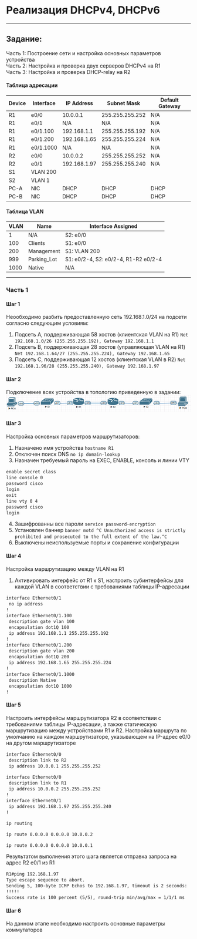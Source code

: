 
# Реализация DHCPv4, DHCPv6
__________
## Задание:
Часть 1: Построение сети и настройка основных параметров устройства  
Часть 2: Настройка и проверка двух серверов DHCPv4 на R1  
Часть 3: Настройка и проверка DHCP-relay на R2  

#### Таблица адресации
Device |  Interface | IP Address  | Subnet Mask | Default Gateway
-------|------------|-------------|-------------|----------------
R1  | e0/0  | 10.0.0.1  | 255.255.255.252 |   N/A
R1  | e0/1 | N/A | N/A | N/A
R1  | e0/1.100  |  192.168.1.1 | 255.255.255.192 | N/A
R1  | e0/1.200  |  192.168.1.65 | 255.255.255.224 | N/A
R1  | e0/1.1000 | N/A | N/A | N/A
R2  | e0/0  | 10.0.0.2  | 255.255.255.252 | N/A
R2  | e0/1  |  192.168.1.97 | 255.255.255.240 | N/A
S1  | VLAN 200  |   |   |  
S2  | VLAN 1  |   |   |  
PC-A  | NIC | DHCP  | DHCP  | DHCP
PC-B  | NIC | DHCP  | DHCP  | DHCP
#### Таблица VLAN  
VLAN  | Name  | Interface Assigned
------|-------|-------------------
1 | N/A | S2: e0/0
100 | Clients | S1: e0/0
200 | Management  | S1: VLAN 200 
999 | Parking_Lot | S1: e0/2-4, S2: e0/2-4, R1-R2 e0/2-4
1000  | Native |  N/A
_____
### Часть 1
#### Шаг 1  
Неообходимо разбить предоставленную сеть 192.168.1.0/24 на подсети согласно следующим условиям:
  1. Подсеть A, поддерживающая 58 хостов (клиентская VLAN на R1) `Net 192.168.1.0/26 (255.255.255.192), Gateway 192.168.1.1`
  2. Подсеть B, поддерживающая 28 хостов (управляющая VLAN на R1) `Net 192.168.1.64/27 (255.255.255.224), Gateway 192.168.1.65`
  3. Подсеть C, поддерживающая 12 хостов (клиентская VLAN в R2) `Net 192.168.1.96/28 (255.255.255.240), Gateway 192.168.1.97`  

#### Шаг 2  
Подключение всех устройства в топологию приведенную в задании:  
  ![scheme](https://github.com/Alnor23/OTUS_NETWORK/blob/main/labs/lab3_dhcp/screenshots/l3_top.png)

#### Шаг 3  
Настройка основных параметров маршрутизаторов:
  1. Назначено имя устройства `hostname R1`  
  2. Отключен поиск DNS `no ip domain-lookup`  
  3. Назначен требуемый пароль на EXEC, ENABLE, консоль и линии VTY  
  ```
  enable secret class  
  line console 0  
  password cisco  
  login  
  exit  
  line vty 0 4  
  password cisco  
  login
  ```
  4. Зашифрованны все пароли `service password-encryption`
  5. Установлен баннер `banner motd ^C Unauthorized access is strictly prohibited and prosecuted to the full extent of the law.^C`  
  6. Выключены неиспользуемые порты и сохранение конфигурации

#### Шаг 4
Настройка маршрутизацию между VLAN на R1
 1. Активировать интерфейс от R1 к S1, настроить субинтерфейсы для каждой VLAN в соответствии с требованиями таблицы IP-адресации  
```
interface Ethernet0/1
 no ip address
!
interface Ethernet0/1.100
 description gate vlan 100
 encapsulation dot1Q 100
 ip address 192.168.1.1 255.255.255.192
!
interface Ethernet0/1.200
 description gate vlan 200
 encapsulation dot1Q 200
 ip address 192.168.1.65 255.255.255.224
!
interface Ethernet0/1.1000
 description Native
 encapsulation dot1Q 1000
!
```
#### Шаг 5  
  Настроить интерфейсы маршрутизатора R2 в соответствии с требованиями таблицы IP-адресации, а также статическую маршрутизацию между уcтройствами R1 и R2. Настройка маршрута по умолчанию на каждом маршрутизаторе, указывающем на IP-адрес e0/0 на другом маршрутизаторе  
```
interface Ethernet0/0
 description link to R2
 ip address 10.0.0.1 255.255.255.252
```
```
interface Ethernet0/0
 description link to R1
 ip address 10.0.0.2 255.255.255.252
!
interface Ethernet0/1
 ip address 192.168.1.97 255.255.255.240
!
```
```
ip routing
```
```
ip route 0.0.0.0 0.0.0.0 10.0.0.2
```
```
ip route 0.0.0.0 0.0.0.0 10.0.0.1
```
Результатом выполнения этого шага является отправка запроса на адрес R2 e0/1 из R1
```
R1#ping 192.168.1.97
Type escape sequence to abort.
Sending 5, 100-byte ICMP Echos to 192.168.1.97, timeout is 2 seconds:
!!!!!
Success rate is 100 percent (5/5), round-trip min/avg/max = 1/1/1 ms
```
#### Шаг 6 
На данном этапе необходимо настроить основные параметры коммутаторов
